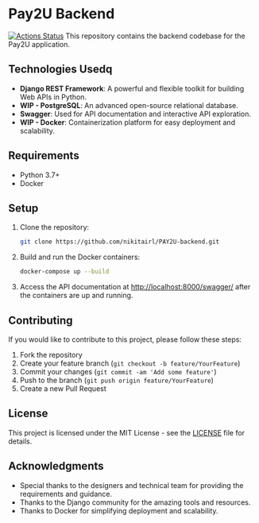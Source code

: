 # Pay2U Backend
[![Actions Status](https://github.com/nikitairl/PAY2U-backend/workflows/main/badge.svg)](https://github.com/nikitairl/PAY2U-backend/actions)
This repository contains the backend codebase for the Pay2U application.

## Technologies Usedq

- **Django REST Framework**: A powerful and flexible toolkit for building Web APIs in Python.
- **WIP - PostgreSQL**: An advanced open-source relational database.
- **Swagger**: Used for API documentation and interactive API exploration.
- **WIP - Docker**: Containerization platform for easy deployment and scalability.

## Requirements

- Python 3.7+
- Docker

## Setup

1. Clone the repository:

    ```bash
    git clone https://github.com/nikitairl/PAY2U-backend.git
    ```


3. Build and run the Docker containers:

    ```bash
    docker-compose up --build
    ```

4. Access the API documentation at [http://localhost:8000/swagger/](http://localhost:8000/swagger/) after the containers are up and running.


## Contributing

If you would like to contribute to this project, please follow these steps:

1. Fork the repository
2. Create your feature branch (`git checkout -b feature/YourFeature`)
3. Commit your changes (`git commit -am 'Add some feature'`)
4. Push to the branch (`git push origin feature/YourFeature`)
5. Create a new Pull Request

## License

This project is licensed under the MIT License - see the [LICENSE](LICENSE) file for details.

## Acknowledgments

- Special thanks to the designers and technical team for providing the requirements and guidance.
- Thanks to the Django community for the amazing tools and resources.
- Thanks to Docker for simplifying deployment and scalability.

